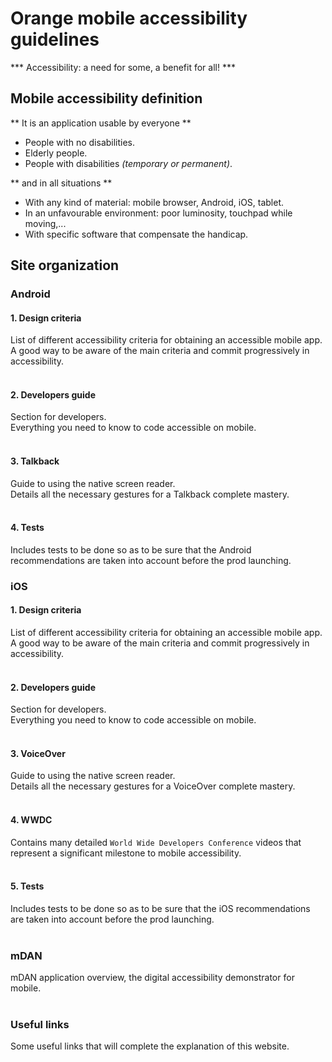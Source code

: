 # Orange mobile accessibility guidelines

<script>$(document).ready(function () {
    setBreadcrumb([{"label":"Presentation"}]);
});</script>

*** Accessibility: a need for some, a benefit for all! ***

## Mobile accessibility definition
** It is an application usable by everyone **

- People with no disabilities.
- Elderly people.
- People with disabilities *(temporary or permanent)*.

** and in all situations **

- With any kind of material: mobile browser, Android, iOS, tablet.
- In an unfavourable environment: poor luminosity, touchpad while moving,...
- With specific software that compensate the handicap.

## Site organization

### Android
#### 1. Design criteria
List of different accessibility criteria for obtaining an accessible mobile app.
</br>A good way to be aware of the main criteria and commit progressively in accessibility. 
</br></br>

#### 2. Developers guide
Section for developers.
</br>Everything you need to know to code accessible on mobile.
</br></br>

#### 3. Talkback
Guide to using the native screen reader.
</br>Details all the necessary gestures for a Talkback complete mastery.
</br></br>

#### 4. Tests
Includes tests to be done so as to be sure that the Android recommendations are taken into account before the prod launching.

### iOS
#### 1. Design criteria
List of different accessibility criteria for obtaining an accessible mobile app.
</br>A good way to be aware of the main criteria and commit progressively in accessibility. 
</br></br>
#### 2. Developers guide
Section for developers.
</br>Everything you need to know to code accessible on mobile.
</br></br>
#### 3. VoiceOver
Guide to using the native screen reader.
</br>Details all the necessary gestures for a VoiceOver complete mastery.
</br></br>
#### 4. WWDC
Contains many detailed `World Wide Developers Conference` videos that represent a significant milestone to mobile accessibility.
</br></br>
#### 5. Tests
Includes tests to be done so as to be sure that the iOS recommendations are taken into account before the prod launching.
</br></br>
### mDAN
mDAN application overview, the digital accessibility demonstrator for mobile.
</br></br>
### Useful links
Some useful links that will complete the explanation of this website.

<!--  This file is part of a11y-guidelines | Our vision of mobile & web accessibility guidelines and best practices, with valid/invalid examples.
 Copyright (C) 2016  Orange SA
 See the Creative Commons Legal Code Attribution-ShareAlike 3.0 Unported License for more details (LICENSE file). -->